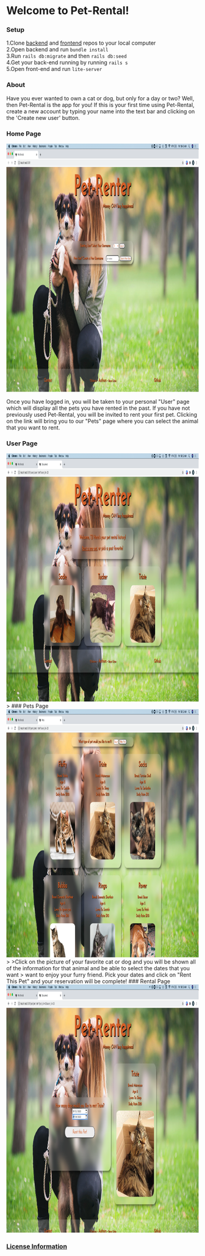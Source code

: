 # Welcome to Pet-Rental!
### Setup
1.Clone [backend](https://github.com/TJBachorz/Pet-Rental-back-end) and [frontend](https://github.com/boyloe/Pet-rental-front-end) repos to your local computer<br>
2.Open backend and run `bundle install`<br>
3.Run `rails db:migrate` and then `rails db:seed`<br>
4.Get your back-end running by running `rails s`<br>
5.Open front-end and run `lite-server`<br>


### About
Have you ever wanted to own a cat or dog, but only for a day or two? Well, then Pet-Rental is the app for you!
If this is your first time using Pet-Rental, create a new account by typing your name into the text bar and clicking on the 'Create new user' button.

### Home Page
<img src="./img/CreateUser.png" width="1035" height ="649">

Once you have logged in, you will be taken to your personal "User" page which will display all the pets you have rented in the past. If you have not previously
used Pet-Rental, you will be invited to rent your first pet. Clicking on the link will bring you to our "Pets" page where you can select the animal that you want to rent. 

### User Page
<img src="./img/UserPage.png" width="1035" height ="649"/>
>
### Pets Page
<img src="./img/Pets.png" width="1035" height ="649"/>
>
>Click on the picture of your favorite cat or dog and you will be shown all of the information for that animal and be able to select the dates that you want
> want to enjoy your furry friend. Pick your dates and click on "Rent This Pet" and your reservation will be complete!
### Rental Page
<img src="./img/Rental.png" width="1035" height ="649"/>



### [License Information](https://www.termsfeed.com/live/31cbacda-3fe3-4b0c-adf3-c6ca250f4744)
